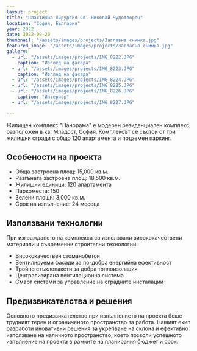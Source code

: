 ```yaml
---
layout: project
title: "Пластична хирургия Св. Николай Чудотворец"
location: "София, България"
year: 2022
date: 2022-09-20
thumbnail: "/assets/images/projects/Заглавна снимка.jpg"
featured_image: "/assets/images/projects/Заглавна снимка.jpg"
gallery:
  - url: "/assets/images/projects/IMG_8222.JPG"
    caption: "Изглед на фасада"
  - url: "/assets/images/projects/IMG_8223.JPG"
    caption: "Изглед на фасада"
  - url: "/assets/images/projects/IMG_8224.JPG"
  - url: "/assets/images/projects/IMG_8225.JPG"
  - url: "/assets/images/projects/IMG_8226.JPG"
    caption: "Интериор"
  - url: "/assets/images/projects/IMG_8227.JPG"

---
```


Жилищен комплекс "Панорама" е модерен резиденциален комплекс, разположен в кв. Младост, София. Комплексът се състои от три жилищни сгради с общо 120 апартамента и подземен паркинг.

## Особености на проекта

- Обща застроена площ: 15,000 кв.м.
- Разгъната застроена площ: 18,500 кв.м.
- Жилищни единици: 120 апартамента
- Паркоместа: 150
- Зелени площи: 3,000 кв.м.
- Срок на изпълнение: 24 месеца

## Използвани технологии

При изграждането на комплекса са използвани висококачествени материали и съвременни строителни технологии:

- Висококачествен стоманобетон
- Вентилируеми фасади за по-добра енергийна ефективност
- Тройно стъклопакети за добра топлоизолация
- Централизирана вентилационна система
- Смарт системи за управление на сградните инсталации

## Предизвикателства и решения

Основното предизвикателство при изпълнението на проекта беше трудният терен и ограниченото пространство за работа. Нашият екип разработи иновативни решения за укрепване на склона и ефективно използване на наличното пространство, което позволи успешното изпълнение на проекта в рамките на планирания бюджет и срок.
